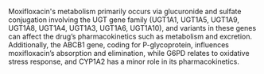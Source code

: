 Moxifloxacin's metabolism primarily occurs via glucuronide and sulfate conjugation involving the UGT gene family (UGT1A1, UGT1A5, UGT1A9, UGT1A8, UGT1A4, UGT1A3, UGT1A6, UGT1A10), and variants in these genes can affect the drug’s pharmacokinetics such as metabolism and excretion. Additionally, the ABCB1 gene, coding for P-glycoprotein, influences moxifloxacin’s absorption and elimination, while G6PD relates to oxidative stress response, and CYP1A2 has a minor role in its pharmacokinetics.